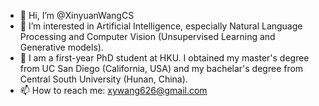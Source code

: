 - 👋 Hi, I’m @XinyuanWangCS
- 👀 I’m interested in Artificial Intelligence, especially Natural Language Processing and Computer Vision (Unsupervised Learning and Generative models).
- 🌱 I am a first-year PhD student at HKU. I obtained my master's degree from UC San Diego (California, USA) and my bachelar's degree from Central South University (Hunan, China).
- 📫 How to reach me: xywang626@gmail.com

<!---
XinyuanWangCS/XinyuanWangCS is a ✨ special ✨ repository because its `README.md` (this file) appears on your GitHub profile.
You can click the Preview link to take a look at your changes.
--->
